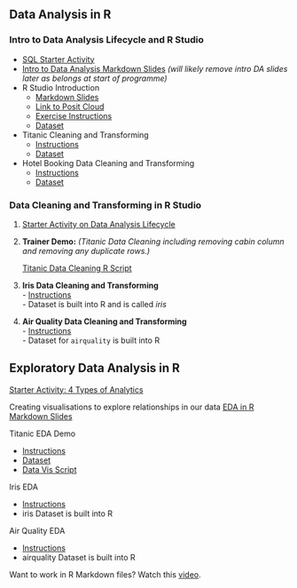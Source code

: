## Data Analysis in R
### Intro to Data Analysis Lifecycle and R Studio
  - [SQL Starter Activity](http://www.SQLBolt.com)
  - [Intro to Data Analysis Markdown Slides](./01%20Intro%20to%20Data%20Analysis%20and%20Excel/IntrotoDataAnalysis.slides.md)
    *(will likely remove intro DA slides later as belongs at start of programme)*
  - R Studio Introduction
    - [Markdown Slides](./10%20R%20Studio%20Data%20Analysis/RStudio_tutorial.slides.md)
    - [Link to Posit Cloud](https://posit.cloud/) 
    - [Exercise Instructions](./10%20R%20Studio%20Data%20Analysis/Intro_Exercises.md)
    - [Dataset](./10%20R%20Studio%20Data%20Analysis/sample_dataset_with_missing.csv)
  - Titanic Cleaning and Transforming
    - [Instructions](./10%20R%20Studio%20Data%20Analysis/Titanic_Analysis.md)
    - [Dataset](./01%20Intro%20to%20Data%20Analysis%20and%20Excel/Titanic%20Excel%20PQ%20Cleaning%20Exercise/Titanic-Dataset.csv)
  - Hotel Booking Data Cleaning and Transforming
    - [Instructions](./10%20R%20Studio%20Data%20Analysis/hotel_booking_instructions.md)
    - [Dataset](./10%20R%20Studio%20Data%20Analysis/hotel_bookings.csv)

### Data Cleaning and Transforming in R Studio
    
  1) [Starter Activity on Data Analysis Lifecycle](https://app.nearpod.com/?pin=7cijt)
  2) **Trainer Demo:**
     *(Titanic Data Cleaning including removing cabin column and removing any duplicate rows.)*

     [Titanic Data Cleaning R Script](./10%20R%20Studio%20Data%20Analysis/Titanic_Data_Cleaning_Script.R)
  
  4) **Iris Data Cleaning and Transforming** <br>
    - [Instructions](./10%20R%20Studio%20Data%20Analysis/iris_data_cleaning_instructions.md) <br>
    - Dataset is built into R and is called *iris* <br>
  5) **Air Quality Data Cleaning and Transforming** <br>
    - [Instructions](./10%20R%20Studio%20Data%20Analysis/air_quality_cleaning_instructions.md) <br>
    - Dataset for `airquality` is built into R
 
## Exploratory Data Analysis in R 
[Starter Activity: 4 Types of Analytics](https://app.nearpod.com/?pin=cvsj9)

Creating visualisations to explore relationships in our data
[EDA in R Markdown Slides](./10%20R%20Studio%20Data%20Analysis/EDA_in_R.md)

Titanic EDA Demo
  - [Instructions](./10%20R%20Studio%20Data%20Analysis/titanic_EDA.md)
  - [Dataset](./10%20R%20Studio%20Data%20Analysis/cleaned_titanic_data.csv)
  - [Data Vis Script](./10%20R%20Studio%20Data%20Analysis/Titanic_Data_Vis_Script.R)

Iris EDA
  - [Instructions](./10%20R%20Studio%20Data%20Analysis/Iris_Data_EDA.md)
  - iris Dataset is built into R

Air Quality EDA
  - [Instructions](./10%20R%20Studio%20Data%20Analysis/air_quality_EDA_instructions.md)
  - airquality Dataset is built into R


Want to work in R Markdown files? Watch this [video](https://www.youtube.com/watch?v=GEvyAqYa8p0).
